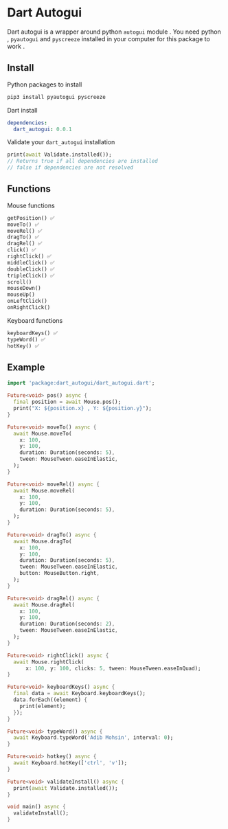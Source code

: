# Dart Autogui

Dart autogui is a wrapper around python `autogui` module . You need python , `pyautogui` and `pyscreeze` installed in your computer for this package to work .

## Install

Python packages to install

```bash
pip3 install pyautogui pyscreeze
```

Dart install

```yaml
dependencies:
  dart_autogui: 0.0.1
```

Validate your `dart_autogui` installation

```dart
print(await Validate.installed());
// Returns true if all dependencies are installed
// false if dependencies are not resolved
```

## Functions

Mouse functions

```dart
getPosition() ✅
moveTo() ✅
moveRel() ✅
dragTo() ✅
dragRel() ✅
click() ✅
rightClick() ✅
middleClick() ✅
doubleClick() ✅
tripleClick() ✅
scroll()
mouseDown()
mouseUp()
onLeftClick()
onRightClick()
```

Keyboard functions

```dart
keyboardKeys() ✅
typeWord() ✅
hotKey() ✅
```

## Example

```dart
import 'package:dart_autogui/dart_autogui.dart';

Future<void> pos() async {
  final position = await Mouse.pos();
  print("X: ${position.x} , Y: ${position.y}");
}

Future<void> moveTo() async {
  await Mouse.moveTo(
    x: 100,
    y: 100,
    duration: Duration(seconds: 5),
    tween: MouseTween.easeInElastic,
  );
}

Future<void> moveRel() async {
  await Mouse.moveRel(
    x: 100,
    y: 100,
    duration: Duration(seconds: 5),
  );
}

Future<void> dragTo() async {
  await Mouse.dragTo(
    x: 100,
    y: 100,
    duration: Duration(seconds: 5),
    tween: MouseTween.easeInElastic,
    button: MouseButton.right,
  );
}

Future<void> dragRel() async {
  await Mouse.dragRel(
    x: 100,
    y: 100,
    duration: Duration(seconds: 2),
    tween: MouseTween.easeInElastic,
  );
}

Future<void> rightClick() async {
  await Mouse.rightClick(
      x: 100, y: 100, clicks: 5, tween: MouseTween.easeInQuad);
}

Future<void> keyboardKeys() async {
  final data = await Keyboard.keyboardKeys();
  data.forEach((element) {
    print(element);
  });
}

Future<void> typeWord() async {
  await Keyboard.typeWord('Adib Mohsin', interval: 0);
}

Future<void> hotkey() async {
  await Keyboard.hotKey(['ctrl', 'v']);
}

Future<void> validateInstall() async {
  print(await Validate.installed());
}

void main() async {
  validateInstall();
}
```
